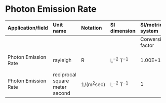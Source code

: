 # Photon Emission Rate

| Application/field | Unit name | Notation | SI dimension | SI/metric system |  | English/US system |  |
| :--- | :--- | :--- | :--- | :--- | :--- | :--- | :--- |
|  |  |  |  | Conversion factor | Unit | Conversion factor | Unit |
| Photon Emission Rate | rayleigh | R | $\mathrm{L}^{-2} \mathrm{~T}^{-1}$ | 1.00E+10 | 1/ ( $\mathrm{m}^{2} \mathrm{sec}$ ) |  |  |
| Photon Emission Rate | reciprocal square meter second | $1 /\left(\mathrm{m}^{2} \mathrm{sec}\right)$ | $\mathrm{L}^{-2} \mathrm{~T}^{-1}$ | 1 | 1/ ( $\mathrm{m}^{2} \mathrm{sec}$ ) |  |  |
